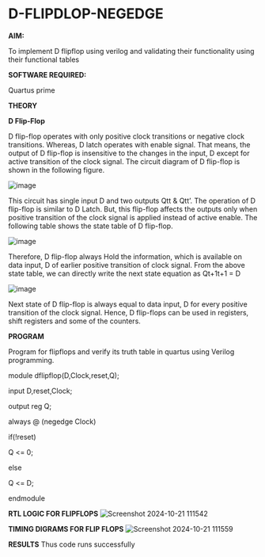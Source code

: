 # D-FLIPDLOP-NEGEDGE

**AIM:**

To implement  D flipflop using verilog and validating their functionality using their functional tables

**SOFTWARE REQUIRED:**

Quartus prime

**THEORY**

**D Flip-Flop**

D flip-flop operates with only positive clock transitions or negative clock transitions. Whereas, D latch operates with enable signal. That means, the output of D flip-flop is insensitive to the changes in the input, D except for active transition of the clock signal. The circuit diagram of D flip-flop is shown in the following figure.

![image](https://github.com/naavaneetha/D-FLIPDLOP-NEGEDGE/assets/154305477/48c81fe8-bc3f-40e7-95e2-519fc155ad51)

This circuit has single input D and two outputs Qtt & Qtt’. The operation of D flip-flop is similar to D Latch. But, this flip-flop affects the outputs only when positive transition of the clock signal is applied instead of active enable. The following table shows the state table of D flip-flop.

![image](https://github.com/naavaneetha/D-FLIPDLOP-NEGEDGE/assets/154305477/e5f3fda7-68ec-4a3a-a0a4-cf6f9cc4ab55)

Therefore, D flip-flop always Hold the information, which is available on data input, D of earlier positive transition of clock signal. From the above state table, we can directly write the next state equation as Qt+1t+1 = D

![image](https://github.com/naavaneetha/D-FLIPDLOP-NEGEDGE/assets/154305477/8592c0d8-2917-4142-91b9-d6c30dd891d2)

Next state of D flip-flop is always equal to data input, D for every positive transition of the clock signal. Hence, D flip-flops can be used in registers, shift registers and some of the counters.


**PROGRAM**

 Program for flipflops and verify its truth table in quartus using Verilog programming. 
 
module dflipflop(D,Clock,reset,Q);

input D,reset,Clock;

output reg Q;

always @ (negedge Clock)

if(!reset)

Q <= 0;

else

Q <= D;

endmodule


**RTL LOGIC FOR FLIPFLOPS**
![Screenshot 2024-10-21 111542](https://github.com/user-attachments/assets/1b92c2e6-ea37-444e-aad9-d94c4a3ad3d5)


**TIMING DIGRAMS FOR FLIP FLOPS**
![Screenshot 2024-10-21 111559](https://github.com/user-attachments/assets/22d479ff-eed6-4305-b265-e6a836285903)

**RESULTS**
Thus code runs successfully
